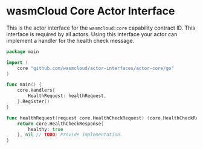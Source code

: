 # wasmCloud Core Actor Interface

This is the actor interface for the `wasmcloud:core` capability contract ID. This interface 
is required by all actors. Using this interface your actor can implement a handler for
the health check message.

```go
package main

import (
	core "github.com/wasmcloud/actor-interfaces/actor-core/go"
)

func main() {
	core.Handlers{
		HealthRequest: healthRequest,
	}.Register()
}

func healthRequest(request core.HealthCheckRequest) (core.HealthCheckResponse, error) {
	return core.HealthCheckResponse{
        healthy: true
    }, nil // TODO: Provide implementation.
}
```
